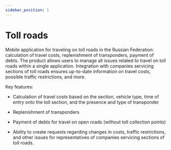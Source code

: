 ```yaml
---
sidebar_position: 1
---
```


# Toll roads

Mobile application for traveling on toll roads in the Russian Federation: calculation of travel costs, replenishment of transponders, payment of debts. The product allows users to manage all issues related to travel on toll roads within a single application. Integration with companies servicing sections of toll roads ensures up-to-date information on travel costs, possible traffic restrictions, and more.

Key features:

- Calculation of travel costs based on the section, vehicle type, time of entry onto the toll section, and the presence and type of transponder

- Replenishment of transponders

- Payment of debts for travel on open roads (without toll collection points)

- Ability to create requests regarding changes in costs, traffic restrictions, and other issues for representatives of companies servicing sections of toll roads.
